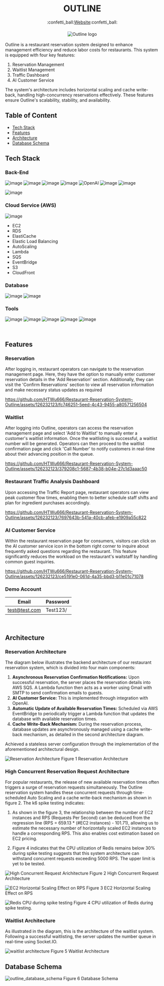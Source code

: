 <h1 align="center">OUTLINE</h1>
<div align="center">
  :confetti_ball:<a href="https://www.nonstops.site/">Website</a>:confetti_ball:
</div>
<br>
<div align="center" style="margin-top:5px">
  <img src="https://github.com/HTWu666/Restaurant-Reservation-System-Outline/assets/126232123/55d5ab11-7dcc-45de-9e92-ba2a2179ad36" alt="Outline logo">
</div>
<br>
Outline is a restaurant reservation system designed to enhance management efficiency and reduce labor costs for restaurants. This system is equipped with four key features:

1. Reservation Management
2. Waitlist Management
3. Traffic Dashboard
4. AI Customer Service

The system's architecture includes horizontal scaling and cache write-back, handling high-concurrency reservations effectively. These features ensure Outline's scalability, stability, and availability.
<br>

## Table of Content

- [Tech Stack](https://github.com/HTWu666/Restaurant-Reservation-System-Outline/blob/main/README.md#tech-stack)
- [Features](https://github.com/HTWu666/Restaurant-Reservation-System-Outline/blob/main/README.md#features)
- [Architecture](https://github.com/HTWu666/Restaurant-Reservation-System-Outline/blob/main/README.md#architecture)
- [Database Schema](https://github.com/HTWu666/Restaurant-Reservation-System-Outline/blob/main/README.md#database-schema)
  <br>

## Tech Stack

### Back-End

![image](https://img.shields.io/badge/JavaScript-323330?style=for-the-badge&logo=javascript&logoColor=F7DF1E)
![image](https://img.shields.io/badge/Node%20js-339933?style=for-the-badge&logo=nodedotjs&logoColor=white)
![image](https://img.shields.io/badge/Express%20js-000000?style=for-the-badge&logo=express&logoColor=white)
![image](https://img.shields.io/badge/Socket.io-010101?&style=for-the-badge&logo=Socket.io&logoColor=white)
![OpenAI](https://img.shields.io/badge/OpenAI-412991.svg?style=for-the-badge&logo=OpenAI&logoColor=white)
![image](https://img.shields.io/badge/Lua-2C2D72.svg?style=for-the-badge&logo=Lua&logoColor=white)
![image](https://img.shields.io/badge/JWT-000000?style=for-the-badge&logo=JSON%20web%20tokens&logoColor=white)

![image](https://img.shields.io/badge/Chart%20js-FF6384?style=for-the-badge&logo=chartdotjs&logoColor=white)

### Cloud Service (AWS)

![image](https://img.shields.io/badge/Amazon_AWS-FF9900?style=for-the-badge&logo=amazonaws&logoColor=white)

- EC2
- RDS
- ElastiCache
- Elastic Load Balancing
- AutoScaling
- Lambda
- SQS
- EventBridge
- S3
- CloudFront

### Database

![image](https://img.shields.io/badge/PostgreSQL-316192?style=for-the-badge&logo=postgresql&logoColor=white)
![image](https://img.shields.io/badge/redis-%23DD0031.svg?&style=for-the-badge&logo=redis&logoColor=white)

### Tools

![image](https://img.shields.io/badge/GIT-E44C30?style=for-the-badge&logo=git&logoColor=white)
![image](https://img.shields.io/badge/GitHub_Actions-2088FF?style=for-the-badge&logo=github-actions&logoColor=white)
![image](https://img.shields.io/badge/Docker-2CA5E0?style=for-the-badge&logo=docker&logoColor=white)
![image](https://img.shields.io/badge/k6-7D64FF.svg?style=for-the-badge&logo=k6&logoColor=white)
![image](https://img.shields.io/badge/Vitest-6E9F18.svg?style=for-the-badge&logo=Vitest&logoColor=white)

<br>

## Features

### Reservation

After logging in, restaurant operators can navigate to the reservation management page. Here, they have the option to manually enter customer reservation details in the 'Add Reservation' section. Additionally, they can visit the 'Confirm Reservations' section to view all reservation information and make necessary status updates as required

https://github.com/HTWu666/Restaurant-Reservation-System-Outline/assets/126232123/fc746251-5eed-4c43-9455-a80571256504

### Waitlist

After logging into Outline, operators can access the reservation management page and select 'Add to Waitlist' to manually enter a customer's waitlist information. Once the waitlisting is successful, a waitlist number will be generated. Operators can then proceed to the waitlist confirmation page and click 'Call Number' to notify customers in real-time about their advancing position in the queue.

https://github.com/HTWu666/Restaurant-Reservation-System-Outline/assets/126232123/379208c1-5687-4b38-b04e-27c1d3aaac50

### Restaurant Traffic Analysis Dashboard

Upon accessing the Traffic Report page, restaurant operators can view peak customer flow times, enabling them to better schedule staff shifts and plan for ingredient purchases accordingly.

https://github.com/HTWu666/Restaurant-Reservation-System-Outline/assets/126232123/7697643b-541a-40cb-afeb-e1909a55c822

### AI Customer Service

Within the restaurant reservation page for consumers, visitors can click on the AI customer service icon in the bottom right corner to inquire about frequently asked questions regarding the restaurant. This feature significantly reduces the workload on the restaurant's waitstaff by handling common guest inquiries.

https://github.com/HTWu666/Restaurant-Reservation-System-Outline/assets/126232123/ce5191e0-061d-4a35-bbd3-b11e01c71078

### Demo Account

| Email         | Password |
| ------------- | -------- |
| test@test.com | Test123/ |

<br>

## Architecture

### Reservation Architecture

The diagram below illustrates the backend architecture of our restaurant reservation system, which is divided into four main components:

1. **Asynchronous Reservation Confirmation Notifications:** Upon successful reservation, the server places the reservation details into AWS SQS. A Lambda function then acts as a worker using Gmail with SMTP to send confirmation emails to guests.
2. **AI Customer Service:** This is implemented through integration with OpenAI.
3. **Automatic Update of Available Reservation Times:** Scheduled via AWS EventBridge to periodically trigger a Lambda function that updates the database with available reservation times.
4. **Cache Write-Back Mechanism:** During the reservation process, database updates are asynchronously managed using a cache write-back mechanism, as detailed in the second architecture diagram.

Achieved a stateless server configuration through the implementation of the aforementioned architectural design.

![Reservation Architecture](https://github.com/HTWu666/Restaurant-Reservation-System-Outline/assets/126232123/3dd7fc53-6acb-46de-b2c3-479e8748d5cd)
Figure 1 Reservation Architecture

### High Concurrent Reservation Request Architecture

For popular restaurants, the release of new available reservation times often triggers a surge of reservation requests simultaneously. The Outline reservation system handles these concurrent requests through time-scheduled Auto Scaling and a cache write-back mechanism as shown in figure 2. The k6 spike testing indicates:

1. As shown in the figure 3, the relationship between the number of EC2 instances and RPS (Requests Per Second) can be deduced from the regression line (RPS = 659.13 \* (#EC2 instances) - 101.71), allowing us to estimate the necessary number of horizontally scaled EC2 instances to handle a corresponding RPS. This also enables cost estimation based on EC2 pricing.

2. Figure 4 indicates that the CPU utilization of Redis remains below 30% during spike testing suggests that this system architecture can withstand concurrent requests exceeding 5000 RPS. The upper limit is yet to be tested.

![High Concurrent Request Arichitecture](https://github.com/HTWu666/Restaurant-Reservation-System-Outline/assets/126232123/34eb06be-363c-475c-bd4b-57013d5e0f35)
Figure 2 High Concurrent Request Architecture

![EC2 Horizontal Scaling Effect on RPS](https://github.com/HTWu666/Restaurant-Reservation-System-Outline/assets/126232123/2eed8d53-90fd-4a78-ad92-f1be334ebbb4)
Figure 3 EC2 Horizontal Scaling Effect on RPS

![Redis CPU during spike testing](https://github.com/HTWu666/Restaurant-Reservation-System-Outline/assets/126232123/c6659d3c-469c-4b58-8e83-fb7ad7bab6e5)
Figure 4 CPU utilization of Redis during spike testing.

### Waitlist Architecture

As illustrated in the diagram, this is the architecture of the waitlist system. Following a successful waitlisting, the server updates the number queue in real-time using Socket.IO.

![waitlist architecture](https://github.com/HTWu666/Restaurant-Reservation-System-Outline/assets/126232123/fdbffd30-ce49-4059-a8a1-d4510154f3bb)
Figure 5 Waitlist Architecture
<br>

## Database Schema

![outline_database_schema](https://github.com/HTWu666/Restaurant-Reservation-System-Outline/assets/126232123/d9d05197-b75f-4ae5-b451-1a6fe462b314)
Figure 6 Database Schema
